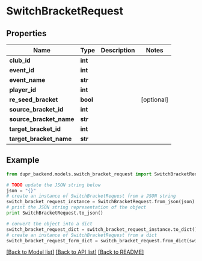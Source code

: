 # SwitchBracketRequest


## Properties
Name | Type | Description | Notes
------------ | ------------- | ------------- | -------------
**club_id** | **int** |  | 
**event_id** | **int** |  | 
**event_name** | **str** |  | 
**player_id** | **int** |  | 
**re_seed_bracket** | **bool** |  | [optional] 
**source_bracket_id** | **int** |  | 
**source_bracket_name** | **str** |  | 
**target_bracket_id** | **int** |  | 
**target_bracket_name** | **str** |  | 

## Example

```python
from dupr_backend.models.switch_bracket_request import SwitchBracketRequest

# TODO update the JSON string below
json = "{}"
# create an instance of SwitchBracketRequest from a JSON string
switch_bracket_request_instance = SwitchBracketRequest.from_json(json)
# print the JSON string representation of the object
print SwitchBracketRequest.to_json()

# convert the object into a dict
switch_bracket_request_dict = switch_bracket_request_instance.to_dict()
# create an instance of SwitchBracketRequest from a dict
switch_bracket_request_form_dict = switch_bracket_request.from_dict(switch_bracket_request_dict)
```
[[Back to Model list]](../README.md#documentation-for-models) [[Back to API list]](../README.md#documentation-for-api-endpoints) [[Back to README]](../README.md)


